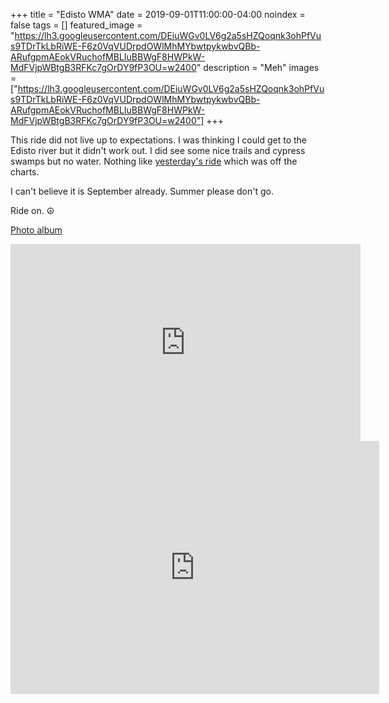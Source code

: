 +++
title =  "Edisto WMA"
date = 2019-09-01T11:00:00-04:00
noindex = false
tags = []
featured_image = "https://lh3.googleusercontent.com/DEiuWGv0LV6g2a5sHZQoqnk3ohPfVus9TDrTkLbRiWE-F6z0VqVUDrpdOWlMhMYbwtpykwbvQBb-ARufgpmAEokVRuchofMBLIuBBWgF8HWPkW-MdFVjpWBtgB3RFKc7gOrDY9fP3OU=w2400"
description = "Meh"
images = ["https://lh3.googleusercontent.com/DEiuWGv0LV6g2a5sHZQoqnk3ohPfVus9TDrTkLbRiWE-F6z0VqVUDrpdOWlMhMYbwtpykwbvQBb-ARufgpmAEokVRuchofMBLIuBBWgF8HWPkW-MdFVjpWBtgB3RFKc7gOrDY9fP3OU=w2400"]
+++

This ride did not live up to expectations. I was thinking I could get to the Edisto river but it didn't work out. I did see some nice trails and cypress swamps but no water. Nothing like [yesterday's ride](/posts/20190831) which was off the charts.  

I can't believe it is September already. Summer please don't go.

Ride on. ☮

[Photo album](https://photos.app.goo.gl/LQmRo3eZJsssppty9)

<iframe width="560" height="315" src="https://www.youtube.com/embed/e_DwzqNfMyk" frameborder="0" allow="accelerometer; autoplay; encrypted-media; gyroscope; picture-in-picture" allowfullscreen></iframe>

<iframe height='405' width='590' frameborder='0' allowtransparency='true' scrolling='no' src='https://www.strava.com/activities/2670856540/embed/0c0e204c703d38fc3dee00dabe2d1cd15b4716b6'></iframe>
